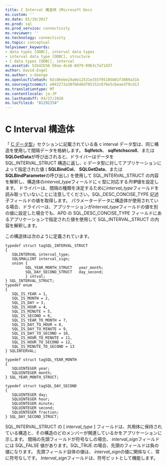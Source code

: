 ```yaml
---
title: C Interval 構造体 |Microsoft Docs
ms.custom: ''
ms.date: 01/19/2017
ms.prod: sql
ms.prod_service: connectivity
ms.reviewer: ''
ms.technology: connectivity
ms.topic: conceptual
helpviewer_keywords:
- data types [ODBC], interval data types
- interval data type [ODBC], structure
- C data types [ODBC], interval
ms.assetid: 52b42b56-50aa-4ce6-8d79-0963c7a71437
author: David-Engel
ms.author: v-daenge
ms.openlocfilehash: 02c86ebe24a0e12531e355f95185b01f3089a31b
ms.sourcegitcommit: e042272a38fb646df05152c676e5cbeae3f9cd13
ms.translationtype: MT
ms.contentlocale: ja-JP
ms.lasthandoff: 04/27/2020
ms.locfileid: "81292154"
---
```

# <a name="c-interval-structure"></a>C Interval 構造体
「 [C データ型](../../../odbc/reference/appendixes/c-data-types.md)」セクションに記載されている各 c interval データ型は、同じ構造を使用して間隔データを格納します。 **Sqlfetch**、 **sqlfetchscroll**、または**SQLGetData**が呼び出されると、ドライバーはデータを SQL_INTERVAL_STRUCT 構造に返し、c データ型に対してアプリケーションによって指定された値 ( **SQLBindCol**、 **SQLGetData**、または**SQLBindParameter**の呼び出し) を使用して SQL_INTERVAL_STRUCT の内容を解釈し、構造体の*interval_type*フィールドに c 型に対応する*列挙*値を設定します。 ドライバーは、間隔の種類を決定するために*interval_type*フィールドを読み取っていないことに注意してください。SQL_DESC_CONCISE_TYPE 記述子フィールドの値を取得します。 パラメーターデータに構造体が使用されている場合、ドライバーは、アプリケーションが*interval_type*フィールドの値を別の値に設定した場合でも、APD の SQL_DESC_CONCISE_TYPE フィールドにあるアプリケーションで指定された値を使用して SQL_INTERVAL_STRUCT の内容を解釈します。  
  
 この構造体は次のように定義されています。  
  
```  
typedef struct tagSQL_INTERVAL_STRUCT  
{  
   SQLINTERVAL interval_type;   
   SQLSMALLINT interval_sign;  
   union {  
         SQL_YEAR_MONTH_STRUCT   year_month;  
         SQL_DAY_SECOND_STRUCT   day_second;  
         } intval;  
} SQL_INTERVAL_STRUCT;  
typedef enum   
{  
   SQL_IS_YEAR = 1,  
   SQL_IS_MONTH = 2,  
   SQL_IS_DAY = 3,  
   SQL_IS_HOUR = 4,  
   SQL_IS_MINUTE = 5,  
   SQL_IS_SECOND = 6,  
   SQL_IS_YEAR_TO_MONTH = 7,  
   SQL_IS_DAY_TO_HOUR = 8,  
   SQL_IS_DAY_TO_MINUTE = 9,  
   SQL_IS_DAY_TO_SECOND = 10,  
   SQL_IS_HOUR_TO_MINUTE = 11,  
   SQL_IS_HOUR_TO_SECOND = 12,  
   SQL_IS_MINUTE_TO_SECOND = 13  
} SQLINTERVAL;  
  
typedef struct tagSQL_YEAR_MONTH  
{  
   SQLUINTEGER year;  
   SQLUINTEGER month;   
} SQL_YEAR_MONTH_STRUCT;  
  
typedef struct tagSQL_DAY_SECOND  
{  
   SQLUINTEGER day;  
   SQLUINTEGER hour;  
   SQLUINTEGER minute;  
   SQLUINTEGER second;  
   SQLUINTEGER fraction;  
} SQL_DAY_SECOND_STRUCT;  
```  
  
 SQL_INTERVAL_STRUCT の [ *interval_type* ] フィールドは、共用体に保持されている構造と、その構造のどのメンバーが関連しているかをアプリケーションに示します。 間隔の先頭フィールドが符号なしの場合、 *interval_sign*フィールドには SQL_FALSE 値があります。SQL_TRUE の場合、先頭のフィールドは負の値になります。 先頭フィールド自体の値は、 *interval_sign*の値に関係なく、常に符号なしです。 *Interval_sign*フィールドは、符号ビットとして機能します。
